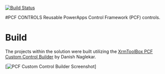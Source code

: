 [![Build Status](https://dev.azure.com/rickwilson/GitHub-rwilson504/_apis/build/status/rwilson504.PCFControls?branchName=master)](https://dev.azure.com/rickwilson/GitHub-rwilson504/_build/latest?definitionId=5&branchName=master)

#PCF CONTROLS
Reusable PowerApps Control Framework (PCF) controls.

# Build
The projects within the solution were built utilizing the [XrmToolBox PCF Custom Control Builder](https://www.xrmtoolbox.com/plugins/Maverick.PCF.Builder/) by Danish Naglekar.

[![PCF Custom Control Builder Screenshot](https://1.bp.blogspot.com/-7r7bRCF23zQ/Xbw7y67L0MI/AAAAAAABN1w/Z5kGoAFduPccyEEULiSDAVLUsdqhZNpcgCLcBGAsYHQ/s640/XrmToolBoxPCFCustomControlBuilder.png)]
